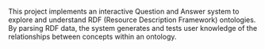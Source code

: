 This project implements an interactive Question and Answer system to explore and understand RDF (Resource Description Framework) ontologies. By parsing RDF data, the system generates and tests user knowledge of the relationships between concepts within an ontology.
